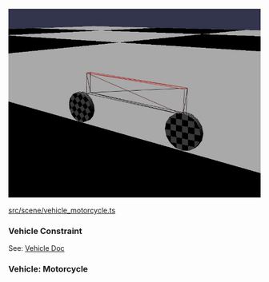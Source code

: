 ![Motorcycle Vehicle](./img/vehicle_motorcycle.jpg)

[src/scene/vehicle_motorcycle.ts](../src/scene/vehicle_motorcycle.ts)  

### Vehicle Constraint
See: [Vehicle Doc](./vehicle.md)

### Vehicle: Motorcycle 
